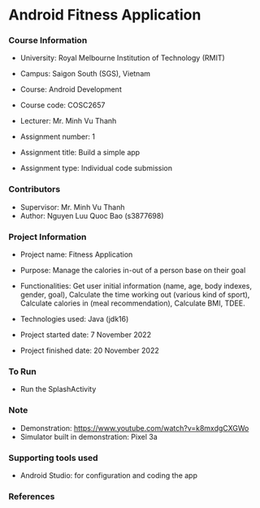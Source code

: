 # Android Fitness Application

### Course Information
- University: Royal Melbourne Institution of Technology (RMIT)
- Campus: Saigon South (SGS), Vietnam


- Course: Android Development
- Course code: COSC2657
- Lecturer: Mr. Minh Vu Thanh


- Assignment number: 1
- Assignment title: Build a simple app
- Assignment type: Individual code submission

### Contributors
- Supervisor: Mr. Minh Vu Thanh
- Author: Nguyen Luu Quoc Bao (s3877698)

### Project Information
- Project name: Fitness Application
- Purpose: Manage the calories in-out of a person base on their goal
- Functionalities: Get user initial information (name, age, body indexes, gender, goal), Calculate the time working out (various kind of sport), Calculate calories in (meal recommendation), Calculate BMI, TDEE.
- Technologies used: Java (jdk16)


- Project started date: 7 November 2022
- Project finished date: 20 November 2022
    

### To Run
- Run the SplashActivity

### Note
- Demonstration: https://www.youtube.com/watch?v=k8mxdgCXGWo
- Simulator built in demonstration: Pixel 3a

### Supporting tools used
- Android Studio: for configuration and coding the app

### References
